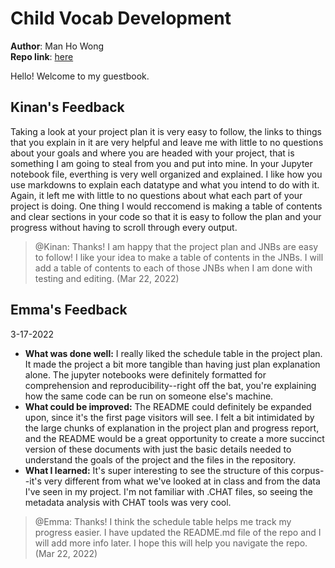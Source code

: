 # Child Vocab Development
**Author**: Man Ho Wong  
**Repo link**: [here](https://github.com/Data-Science-for-Linguists-2022/Child-Vocab-Development)

Hello! Welcome to my guestbook.

## Kinan's Feedback
Taking a look at your project plan it is very easy to follow, the links to things that you explain in it are very helpful and leave me with little to no questions about your goals and where you are headed with your project, that is something I am going to steal from you and put into mine. In your Jupyter notebook file, everthing is very well organized and explained. I like how you use markdowns to explain each datatype and what you intend to do with it. Again, it left me with little to no questions about what each part of your project is doing. One thing I would reccomend is making a table of contents and clear sections in your code so that it is easy to follow the plan and your progress without having to scroll through every output.

> @Kinan: Thanks! I am happy that the project plan and JNBs are easy to follow! I like your idea to make a table of contents in the JNBs. I will add a table of contents to each of those JNBs when I am done with testing and editing. (Mar 22, 2022)

## Emma's Feedback
3-17-2022
- **What was done well:** I really liked the schedule table in the project plan.  It made the project a bit more tangible than having just plan explanation alone. The jupyter notebooks were definitely formatted for comprehension and reproducibility--right off the bat, you're explaining how the same code can be run on someone else's machine.
- **What could be improved:** The README could definitely be expanded upon, since it's the first page visitors will see.  I felt a bit intimidated by the large chunks of explanation in the project plan and progress report, and the README would be a great opportunity to create a more succinct version of these documents with just the basic details needed to understand the goals of the project and the files in the repository.
- **What I learned:** It's super interesting to see the structure of this corpus--it's very different from what we've looked at in class and from the data I've seen in my project.  I'm not familiar with .CHAT files, so seeing the metadata analysis with CHAT tools was very cool.

> @Emma: Thanks! I think the schedule table helps me track my progress easier. I have updated the README.md file of the repo and I will add more info later. I hope this will help you navigate the repo. (Mar 22, 2022)